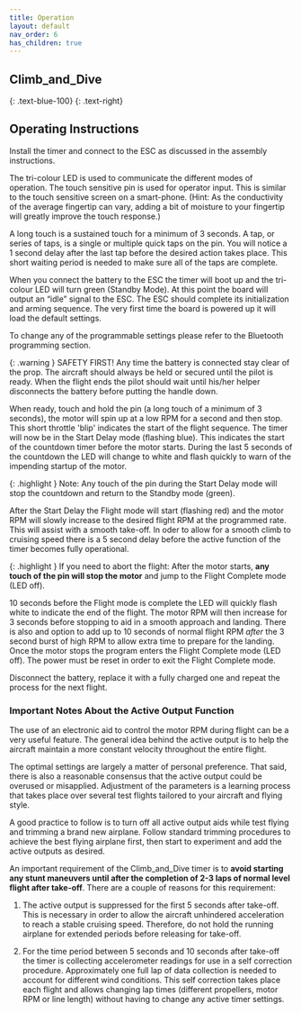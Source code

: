 ```yaml
---
title: Operation
layout: default
nav_order: 6
has_children: true
---
```


## **Climb_and_Dive** ##
{: .text-blue-100}
{: .text-right}

## Operating Instructions ##

Install the timer and connect to the ESC as discussed in the assembly instructions.

The tri-colour LED is used to communicate the different modes of operation.  The touch sensitive pin is used for operator input.  This is similar to the touch sensitive screen on a smart-phone.  (Hint: As the conductivity of the average fingertip can vary, adding a bit of moisture to your fingertip will greatly improve the touch response.)

A long touch is a sustained touch for a minimum of 3 seconds.  A tap, or series of taps, is a single or multiple quick taps on the pin.  You will notice a 1 second delay after the last tap before the desired action takes place.  This short waiting period is needed to make sure all of the taps are complete.

When you connect the battery to the ESC the timer will boot up and the tri-colour LED will turn green (Standby Mode).  At this point the board will output an “idle” signal to the ESC.  The ESC should complete its initialization and arming sequence.
The very first time the board is powered up it will load the default settings.

To change any of the programmable settings please refer to the Bluetooth programming section.

{: .warning }
SAFETY FIRST!  Any time the battery is connected stay clear of the prop.  The aircraft should always be held or secured until the pilot is ready.  When the flight ends the pilot should wait until his/her helper disconnects the battery before putting the handle down.

When ready, touch and hold the pin (a long touch of a minimum of 3 seconds), the motor will spin up at a low RPM for a second and then stop.  This short throttle 'blip' indicates the start of the flight sequence.  The timer will now be in the Start Delay mode (flashing blue).  This indicates the start of the countdown timer before the motor starts.  During the last 5 seconds of the countdown the LED will change to white and flash quickly to warn of the impending startup of the motor.

{: .highlight }
Note: Any touch of the pin during the Start Delay mode will stop the countdown and return to the Standby mode (green).

After the Start Delay the Flight mode will start (flashing red) and the motor RPM will slowly increase to the desired flight RPM at the programmed rate.  This will assist with a smooth take-off.  In oder to allow for a smooth climb to cruising speed there is a 5 second delay before the active function of the timer becomes fully operational.

{: .highlight }
If you need to abort the flight: After the motor starts, **any touch of the pin will stop the motor** and jump to the Flight Complete mode (LED off).

10 seconds before the Flight mode is complete the LED will quickly flash white to indicate the end of the flight.  The motor RPM will then increase for 3 seconds before stopping to aid in a smooth approach and landing.  There is also and option to add up to 10 seconds of normal flight RPM *after* the 3 second burst of high RPM to allow extra time to prepare for the landing.  Once the motor stops the program enters the Flight Complete mode (LED off).  The power must be reset in order to exit the Flight Complete mode.

Disconnect the battery, replace it with a fully charged one and repeat the process for the next flight.

### Important Notes About the Active Output Function ###

The use of an electronic aid to control the motor RPM during flight can be a very useful feature.  The general idea behind the active output is to help the aircraft maintain a more constant velocity throughout the entire flight.

The optimal settings are largely a matter of personal preference.  That said, there is also a reasonable consensus that the active output could be overused or misapplied.  Adjustment of the parameters is a learning process that takes place over several test flights tailored to your aircraft and flying style.

A good practice to follow is to turn off all active output aids while test flying and trimming a brand new airplane.  Follow standard trimming procedures to achieve the best flying airplane first, then start to experiment and add the active outputs as desired.

An important requirement of the Climb_and_Dive timer is to **avoid starting any stunt maneuvers until after the completion of 2-3 laps of normal level flight after take-off**.  There are a couple of reasons for this requirement:

1) The active output is suppressed for the first 5 seconds after take-off.  This is necessary in order to allow the aircraft unhindered acceleration to reach a stable cruising speed.  Therefore, do not hold the running airplane for extended periods before releasing for take-off.

2) For the time period between 5 seconds and 10 seconds after take-off the timer is collecting accelerometer readings for use in a self correction procedure.  Approximately one full lap of data collection is needed to account for different wind conditions.  This self correction takes place each flight and allows changing lap times (different propellers, motor RPM or line length) without having to change any active timer settings.
